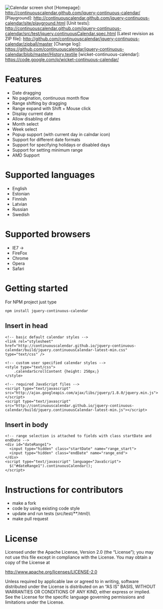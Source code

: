 ![Calendar screen shot](http://continuouscalendar.github.com/jquery-continuous-calendar/site/calendar.png)
[Homepage]: http://continuouscalendar.github.com/jquery-continuous-calendar/
[Playground]: http://continuouscalendar.github.com/jquery-continuous-calendar/site/playground.html
[Unit tests]: http://continuouscalendar.github.com/jquery-continuous-calendar/src/test/jquery.continuousCalendar.spec.html
[Latest revision as ZIP file]: http://github.com/continuouscalendar/jquery-continuous-calendar/zipball/master
[Change log]: https://github.com/continuouscalendar/jquery-continuous-calendar/blob/master/History.textile
[wicket-continuous-calendar]: https://code.google.com/p/wicket-continuous-calendar/

Features
========

-   Date dragging
-   No pagination, continuous month flow
-   Range shifting by dragging
-   Range expand with Shift + Mouse click
-   Display current date
-   Allow disabling of dates
-   Month select
-   Week select
-   Popup support (with current day in calndar icon)
-   Support for different date formats
-   Support for specifying holidays or disabled days
-   Support for setting minimum range
-   AMD Support

Supported languages
===================

-   English
-   Estonian
-   Finnish
-   Latvian
-   Russian
-   Swedish

Supported browsers
==================

-   IE7 -\>
-   FireFox
-   Chrome
-   Opera
-   Safari

Getting started
===============

For NPM project just type

	npm install jquery-continuous-calendar

Insert in head
--------------

	<!-- basic default calendar styles -->
	<link rel="stylesheet" href="http://continuouscalendar.github.io/jquery-continuous-calendar/build/jquery.continuousCalendar-latest-min.css" type="text/css" />

	<!-- custom user specified calendar styles -->
	<style type="text/css">
	    .calendarScrollContent {height: 250px;}
	</style>

	<!-- required JavaScript files -->
	<script type="text/javascript" src="http://ajax.googleapis.com/ajax/libs/jquery/1.8.0/jquery.min.js"></script>
	<script type="text/javascript" src="http://continuouscalendar.github.io/jquery-continuous-calendar/build/jquery.continuousCalendar-latest-min.js"></script>

Insert in body
--------------

	<!-- range selection is attached to fields with class startDate and endDate -->
	<div id="dateRange1">
  	  <input type="hidden" class="startDate" name="range_start">
  	  <input type="hidden" class="endDate" name="range_end">
	</div>
	<script type="text/javascript" language="JavaScript">
  	  $("#dateRange1").continuousCalendar();
	</script>


Instructions for contributors
=============================

-   make a fork
-   code by using existing code style
-   update and run tests (src/test/**.html)\
- make pull request

License
=======

Licensed under the Apache License, Version 2.0 (the “License”); you may not use this file except in compliance with the License. You may obtain a copy of the License at

http://www.apache.org/licenses/LICENSE-2.0

Unless required by applicable law or agreed to in writing, software distributed under the License is distributed on an “AS IS” BASIS, WITHOUT WARRANTIES OR CONDITIONS OF ANY KIND, either express or implied. See the License for the specific language governing permissions and limitations under the License.
